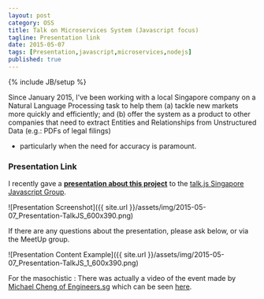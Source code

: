 ```yaml
---
layout: post
category: OSS
title: Talk on Microservices System (Javascript focus)
tagline: Presentation link
date: 2015-05-07
tags: [Presentation,javascript,microservices,nodejs]
published: true
---
```

{% include JB/setup %}

Since January 2015, I've been working with a local Singapore company on a 
Natural Language Processing task to help them (a) tackle new markets more quickly and efficiently;
and (b) offer the system as a product to other companies that need to 
extract Entities and Relationships from Unstructured Data (e.g.: PDFs of legal filings)
- particularly when the need for accuracy is paramount.  

### Presentation Link

I recently gave a <strong><a href="http://redcatlabs.com/2015-05-07_PuttingTogether.prj/" target="_blank">presentation about this project</a></strong> 
to the  [talk.js Singapore Javascript Group](http://www.meetup.com/Singapore-JS/events/222087414/).

![Presentation Screenshot]({{ site.url }}/assets/img/2015-05-07_Presentation-TalkJS_600x390.png)

If there are any questions about the presentation, please ask below, or via the MeetUp group.

![Presentation Content Example]({{ site.url }}/assets/img/2015-05-07_Presentation-TalkJS_1_600x390.png)

For the masochistic : There was actually a video of the event made by
[Michael Cheng of Engineers.sg](http://engineers.sg/) which can be 
seen <a href="https://www.youtube.com/watch?v=b40vo1wiazw&feature=youtu.be" target="_blank">here</a>.
